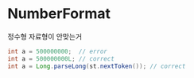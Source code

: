 # NumberFormat

정수형 자료형이 안맞는거

```java
int a = 500000000;  // error
int a = 500000000L; // correct
int a = Long.parseLong(st.nextToken());	// correct
```



